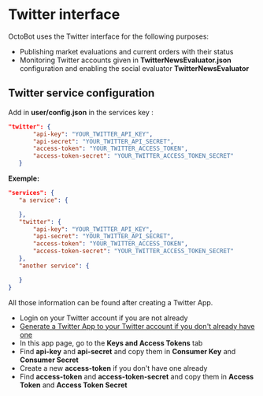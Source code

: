 Twitter interface
=================

OctoBot uses the Twitter interface for the following purposes:

-   Publishing market evaluations and current orders with their status
-   Monitoring Twitter accounts given in **TwitterNewsEvaluator.json** configuration and enabling the social evaluator **TwitterNewsEvaluator**

Twitter service configuration
-----------------------------

Add in **user/config.json** in the services key :

``` json
"twitter": {
       "api-key": "YOUR_TWITTER_API_KEY",
       "api-secret": "YOUR_TWITTER_API_SECRET",
       "access-token": "YOUR_TWITTER_ACCESS_TOKEN",
       "access-token-secret": "YOUR_TWITTER_ACCESS_TOKEN_SECRET"
   }
```

**Exemple:**

``` json
"services": {
   "a service": {

   },
   "twitter": {
       "api-key": "YOUR_TWITTER_API_KEY",
       "api-secret": "YOUR_TWITTER_API_SECRET",
       "access-token": "YOUR_TWITTER_ACCESS_TOKEN",
       "access-token-secret": "YOUR_TWITTER_ACCESS_TOKEN_SECRET"
   },
   "another service": {

   }
}
```

All those information can be found after creating a Twitter App.

-   Login on your Twitter account if you are not already
-   [Generate a Twitter App to your Twitter account if you don't already have one](https://apps.twitter.com/)
-   In this app page, go to the **Keys and Access Tokens** tab
-   Find **api-key** and **api-secret** and copy them in **Consumer Key** and **Consumer Secret**
-   Create a new **access-token** if you don't have one already
-   Find **access-token** and **access-token-secret** and copy them in **Access Token** and **Access Token Secret**
